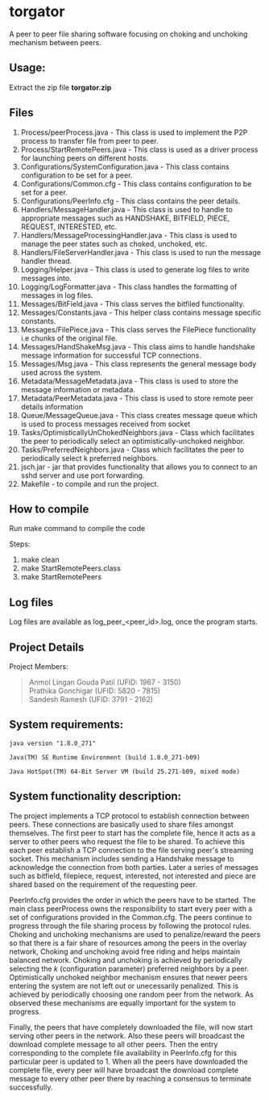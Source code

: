 # torgator
A peer to peer file sharing software focusing on choking and unchoking mechanism between peers.

## Usage:
Extract the zip file **torgator.zip**

## Files
1. Process/peerProcess.java - This class is used to implement the P2P process to transfer file from peer to peer.
2. Process/StartRemotePeers.java - This class is used as a driver process for launching peers on different hosts.
3. Configurations/SystemConfiguration.java - This class contains configuration to be set for a peer.
4. Configurations/Common.cfg - This class contains configuration to be set for a peer.
5. Configurations/PeerInfo.cfg - This class contains the peer details.
6. Handlers/MessageHandler.java - This class is used to handle to appropriate messages such as HANDSHAKE, BITFIELD, PIECE, REQUEST, INTERESTED, etc.
7. Handlers/MessageProcessingHandler.java - This class is used to manage the peer states such as choked, unchoked, etc.
8. Handlers/FileServerHandler.java - This class is used to run the message handler thread.
9. Logging/Helper.java - This class is used to generate log files to write messages into.
10. Logging/LogFormatter.java - This class handles the formatting of messages in log files.
11. Messages/BitField.java - This class serves the bitfiled functionality.
12. Messages/Constants.java - This helper class contains message specific constants.
13. Messages/FilePiece.java - This class serves the FilePiece functionality i.e chunks of the original file.
14. Messages/HandShakeMsg.java - This class aims to handle handshake message information for successful TCP connections.
15. Messages/Msg.java - This class represents the general message body used across the system.
16. Metadata/MessageMetadata.java - This class is used to store the message information or metadata.
17. Metadata/PeerMetadata.java - This class is used to store remote peer details information
18. Queue/MessageQueue.java - This class creates message queue which is used to process messages received from socket
19. Tasks/OptimisticallyUnChokedNeighbors.java - Class which facilitates the peer to periodically select an optimistically-unchoked neighbor.
20. Tasks/PreferredNeighbors.java - Class which facilitates the peer to periodically select k preferred neighbors.
21. jsch.jar - jar that provides functionality that allows you to connect to an sshd server and use port forwarding.
22. Makefile - to compile and run the project.

## How to compile
Run make command to compile the code

Steps:
1. make clean
2. make StartRemotePeers.class
3. make StartRemotePeers

## Log files
Log files are available as log_peer_<peer_id>.log, once the program starts.

## Project Details
Project Members: 
> Anmol Lingan Gouda Patil (UFID: 1967 - 3150) \
> Prathika Gonchigar (UFID: 5820 - 7815) \
> Sandesh Ramesh (UFID: 3791 - 2162)

## System requirements:
`java version "1.8.0_271"`
  
`Java(TM) SE Runtime Environment (build 1.8.0_271-b09)`
  
`Java HotSpot(TM) 64-Bit Server VM (build 25.271-b09, mixed mode)`

## System functionality description:
The project implements a TCP protocol to establish connection between peers. These connections are basically used to share files
amongst themselves. The first peer to start has the complete file, hence it acts as a server to other peers who request the file
to be shared. To achieve this each peer establish a TCP connection to the file serving peer's streaming socket. This mechanism
includes sending a Handshake message to acknowledge the connection from both parties. Later a series of messages such as bitfield,
filepiece, request, interested, not interested and piece are shared based on the requirement of the requesting peer.

PeerInfo.cfg provides the order in which the peers have to be started. The main class peerProcess owns the responsibility to 
start every peer with a set of configurations provided in the Common.cfg. The peers continue to progress through the file sharing
process by following the protocol rules. Choking and unchoking mechanisms are used to penalize/reward the peers so that there is
a fair share of resources among the peers in the overlay network, Choking and unchoking avoid free riding and helps maintain
balanced network. Choking and unchoking is achieved by periodically selecting the *k* (configuration parameter) preferred neighbors
by a peer. Optimistically unchoked neighbor mechanism ensures that newer peers entering the system are not left out or unecessarily
penalized. This is achieved by periodically choosing one random peer from the network. As observed these mechanisms are equally
important for the system to progress.

Finally, the peers that have completely downloaded the file, will now start serving other peers in the network. Also these
peers will broadcast the download complete message to all other peers. Then the entry corresponding to the complete file
availability in PeerInfo.cfg for this particular peer is updated to 1. When all the peers have downloaded the complete file, every
peer will have broadcast the download complete message to every other peer there by reaching a consensus to terminate successfully.
